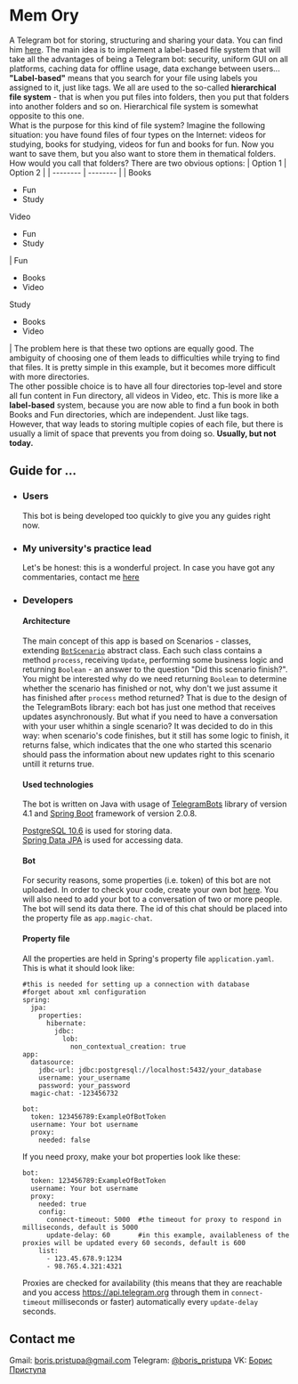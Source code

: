 # Mem Ory
A Telegram bot for storing, structuring and sharing your data. You can find him [here](https://t.me/mem_ory_already_taken_why_bot).
The main idea is to implement a label-based file system that will take all the advantages of being a Telegram bot: security, uniform GUI on all platforms, caching data for offline usage, data exchange between users...<br /> **"Label-based"** means that you search for your file using labels you assigned to it, just like tags. We all are used to the so-called **hierarchical file system** - that is when you put files into folders, then you put that folders into another folders and so on. Hierarchical file system is somewhat opposite to this one.<br />What is the purpose for this kind of file system? Imagine the following situation: you have found files of four types on the Internet: videos for studying, books for studying, videos for fun and books for fun. Now you want to save them, but you also want to store them in thematical folders. How would you call that folders? There are two obvious options:
| Option 1 | Option 2 |
| -------- | -------- |
| Books<ul><li>Fun</li><li>Study</li></ul>Video<ul><li>Fun</li><li>Study</li></ul>| Fun<ul><li>Books</li><li>Video</li></ul>Study<ul><li>Books</li><li>Video</li></ul>|
The problem here is that these two options are equally good. The ambiguity of choosing one of them leads to difficulties while trying to find that files. It is pretty simple in this example, but it becomes more difficult with more directories.<br />The other possible choice is to have all four directories top-level and store all fun content in Fun directory, all videos in Video, etc. This is more like a **label-based** system, because you are now able to find a fun book in both Books and Fun directories, which are independent. Just like tags.<br /> However, that way leads to storing multiple copies of each file, but there is usually a limit of space that prevents you from doing so. **Usually, but not today.** 

## Guide for ...
* ### Users
    This bot is being developed too quickly to give you any guides right now. 

* ### My university's practice lead
    Let's be honest: this is a wonderful project. In case you have got any commentaries, contact me [here](https://github.com/borisPristupa/Mem-Ory#contact-me)

* ### Developers
    #### Architecture
    The main concept of this app is based on Scenarios - classes, extending [``BotScenario``](https://github.com/borisPristupa/Mem-Ory/blob/master/src/main/java/com/boris/study/memory/logic/sructure/BotScenario.java) abstract class. Each such class contains a method ``process``, receiving ``Update``, performing some business logic and returning ``Boolean`` - an answer to the question "Did this scenario finish?". <br/>You might be interested why do we need returning ``Boolean`` to determine whether the scenario has finished or not, why don't we just assume it has finished after ``process`` method returned? That is due to the design of the TelegramBots library: each bot has just one method that receives updates asynchronously. But what if you need to have a conversation with your user whithin a single scenario? It was decided to do in this way: when scenario's code finishes, but it still has some logic to finish, it returns false, which indicates that the one who started this scenario should pass the information about new updates right to this scenario untill it returns true.
    #### Used technologies
    The bot is written on Java with usage of [TelegramBots](https://github.com/rubenlagus/TelegramBots "Java library to create bots using Telegram Bots API") library of version 4.1 and [Spring Boot](https://spring.io/projects/spring-boot) framework of version 2.0.8.
    
    [PostgreSQL 10.6](https://www.postgresql.org/docs/10/index.html) is used for storing data.<br />[Spring Data JPA](http://spring.io/projects/spring-data-jpa) is used for accessing data.

    #### Bot
    For security reasons, some properties (i.e. token) of this bot are not uploaded. In order to check your code, create your own bot [here](http://t.me/BotFather "BotFather"). You will also need to add your bot to a conversation of two or more people. The bot will send its data there. The id of this chat should be placed into the property file as ``app.magic-chat``.
    #### Property file
    All the properties are held in Spring's property file ``application.yaml``. This is what it should look like:
    ```
    #this is needed for setting up a connection with database
    #forget about xml configuration
    spring:
      jpa:
        properties:
          hibernate:
            jdbc:
              lob:
                non_contextual_creation: true
    app:
      datasource:
        jdbc-url: jdbc:postgresql://localhost:5432/your_database
        username: your_username
        password: your_password
      magic-chat: -123456732
    
    bot:
      token: 123456789:ExampleOfBotToken
      username: Your bot username
      proxy:
        needed: false
    ```
    If you need proxy, make your bot properties look like these:
    ```
    bot:
      token: 123456789:ExampleOfBotToken
      username: Your bot username
      proxy:
        needed: true
        config:
          connect-timeout: 5000  #the timeout for proxy to respond in milliseconds, default is 5000
          update-delay: 60       #in this example, availableness of the proxies will be updated every 60 seconds, default is 600
        list:
          - 123.45.678.9:1234
          - 98.765.4.321:4321
    ```
    Proxies are checked for availability (this means that they are reachable and you access https://api.telegram.org through them in ``connect-timeout`` milliseconds or faster) automatically every ``update-delay`` seconds. 
    
## Contact me
Gmail: boris.pristupa@gmail.com
Telegram: [@boris_pristupa](telegram.me/boris_pristupa)
VK:    [Борис Приступа](vk.com/boris_pristupa)